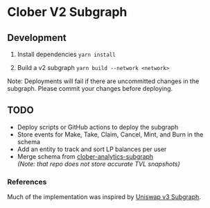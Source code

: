 # Clober V2 Subgraph

## Development

1. Install dependencies
   `yarn install`

2. Build a v2 subgraph
   `yarn build --network <network>`

Note: Deployments will fail if there are uncommitted changes in the subgraph. Please commit your changes before deploying.

## TODO
- Deploy scripts or GitHub actions to deploy the subgraph
- Store events for Make, Take, Claim, Cancel, Mint, and Burn in the schema
- Add an entity to track and sort LP balances per user
- Merge schema from [clober-analytics-subgraph](https://github.com/clober-dex/clober-analytics-subgraph)  
  _(Note: that repo does not store accurate TVL snapshots)_

### References

Much of the implementation was inspired by [Uniswap v3 Subgraph](https://github.com/Uniswap/v3-subgraph).